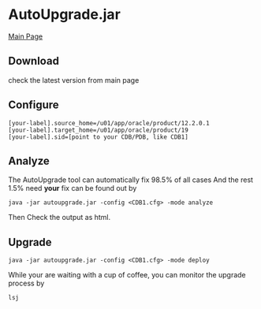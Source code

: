 # AutoUpgrade.jar
[Main Page](https://support.oracle.com/epmos/faces/DocumentDisplay?id=2485457.1)

## Download
check the latest version from main page
## Configure
```
[your-label].source_home=/u01/app/oracle/product/12.2.0.1
[your-label].target_home=/u01/app/oracle/product/19
[your-label].sid=[point to your CDB/PDB, like CDB1]
```

## Analyze
The AutoUpgrade tool can automatically fix 98.5% of all cases
And the rest 1.5% need **your** fix can be found out by
```
java -jar autoupgrade.jar -config <CDB1.cfg> -mode analyze
```

Then Check the output as html.


## Upgrade
```
java -jar autoupgrade.jar -config <CDB1.cfg> -mode deploy
```
While your are waiting with a cup of coffee, you can monitor the upgrade process by
```
lsj
```


